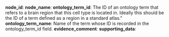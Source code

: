 **node_id**:
**node_name**:
**ontology_term_id**: The ID of an ontology term that refers to a brain region that this cell type is located in. Ideally this should be the ID of a term defined as a region in a standard atlas."
**ontology_term_name**: Name of the term whose ID is recorded in the ontology_term_id field.
**evidence_comment**:
**supporting_data**:
